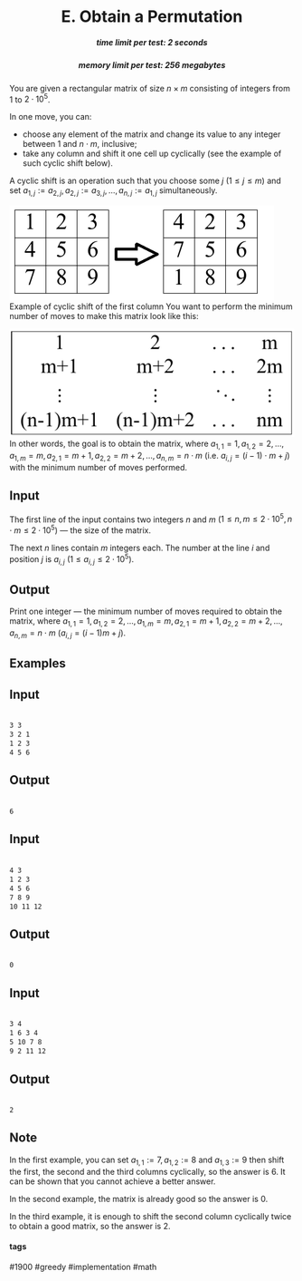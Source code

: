 <h1 style='text-align: center;'> E. Obtain a Permutation</h1>

<h5 style='text-align: center;'>time limit per test: 2 seconds</h5>
<h5 style='text-align: center;'>memory limit per test: 256 megabytes</h5>

You are given a rectangular matrix of size $n \times m$ consisting of integers from $1$ to $2 \cdot 10^5$.

In one move, you can:

* choose any element of the matrix and change its value to any integer between $1$ and $n \cdot m$, inclusive;
* take any column and shift it one cell up cyclically (see the example of such cyclic shift below).

A cyclic shift is an operation such that you choose some $j$ ($1 \le j \le m$) and set $a_{1, j} := a_{2, j}, a_{2, j} := a_{3, j}, \dots, a_{n, j} := a_{1, j}$ simultaneously.

 ![](images/874a76a681a525102f53f73c046f306bcc2f1b6d.png) Example of cyclic shift of the first column You want to perform the minimum number of moves to make this matrix look like this:

 ![](images/886b8c37bc9a14c44d2c736abb7a98b18d00de3d.png) In other words, the goal is to obtain the matrix, where $a_{1, 1} = 1, a_{1, 2} = 2, \dots, a_{1, m} = m, a_{2, 1} = m + 1, a_{2, 2} = m + 2, \dots, a_{n, m} = n \cdot m$ (i.e. $a_{i, j} = (i - 1) \cdot m + j$) with the minimum number of moves performed.

## Input

The first line of the input contains two integers $n$ and $m$ ($1 \le n, m \le 2 \cdot 10^5, n \cdot m \le 2 \cdot 10^5$) — the size of the matrix.

The next $n$ lines contain $m$ integers each. The number at the line $i$ and position $j$ is $a_{i, j}$ ($1 \le a_{i, j} \le 2 \cdot 10^5$).

## Output

Print one integer — the minimum number of moves required to obtain the matrix, where $a_{1, 1} = 1, a_{1, 2} = 2, \dots, a_{1, m} = m, a_{2, 1} = m + 1, a_{2, 2} = m + 2, \dots, a_{n, m} = n \cdot m$ ($a_{i, j} = (i - 1)m + j$).

## Examples

## Input


```

3 3
3 2 1
1 2 3
4 5 6

```
## Output


```

6

```
## Input


```

4 3
1 2 3
4 5 6
7 8 9
10 11 12

```
## Output


```

0

```
## Input


```

3 4
1 6 3 4
5 10 7 8
9 2 11 12

```
## Output


```

2

```
## Note

In the first example, you can set $a_{1, 1} := 7, a_{1, 2} := 8$ and $a_{1, 3} := 9$ then shift the first, the second and the third columns cyclically, so the answer is $6$. It can be shown that you cannot achieve a better answer.

In the second example, the matrix is already good so the answer is $0$.

In the third example, it is enough to shift the second column cyclically twice to obtain a good matrix, so the answer is $2$.



#### tags 

#1900 #greedy #implementation #math 